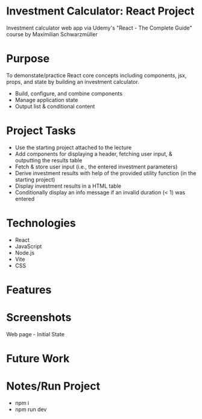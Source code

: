# Investment Calculator: React Project

Investment calculator web app via Udemy's "React - The Complete Guide" course by Maximilian Schwarzmüller

# Purpose

To demonstate/practice React core concepts including components, jsx, props, and state by building an investment calculator.

- Build, configure, and combine components
- Manage application state
- Output list & conditional content

# Project Tasks

- Use the starting project attached to the lecture
- Add components for displaying a header, fetching user input, & outputting the results table
- Fetch & store user input (i.e., the entered investment parameters)
- Derive investment results with help of the provided utility function (in the starting project)
- Display investment results in a HTML table
- Conditionally display an info message if an invalid duration (< 1) was entered

# Technologies

- React
- JavaScript
- Node.js
- Vite
- CSS

# Features

# Screenshots

Web page - Initial State

# Future Work

# Notes/Run Project

- npm i
- npm run dev
